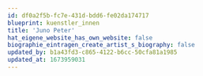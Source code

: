 ```yaml
---
id: df0a2f5b-fc7e-431d-bdd6-fe02da174717
blueprint: kuenstler_innen
title: 'Juno Peter'
hat_eigene_website_has_own_website: false
biographie_eintragen_create_artist_s_biography: false
updated_by: b1a43fd3-c865-4122-b6cc-50cfa81a1985
updated_at: 1673959031
---
```

